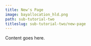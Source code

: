 ```yaml
---
title: New's Page
image: bayallocation_hld.png
path: sub-tutorial-two
titleslug: sub-tutorial-two/new-page
---
```

Content goes here.